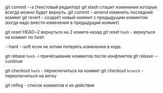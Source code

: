 git commit --a  (текстовый редактор)
git stash   стэшит изменения которые всегда можно будет вернуть. 
git commit --amend изменить последний коммит
git revert  - создаёт новый коммит с предыдущим коммитом (когда надо внести изменения в предыдущий коммит)

git reset  HEAD~2 вернуться на 2 комита назад
git reset `hash` - вернуться на коммит по hash 

--hard 
--soft если не хотим потерять изменения в коде. 

git rebase `hash` -i  причёсывание коммитов
после конфликтов 
git rebase --continue

git checkout `hash` - переключиться на коммит
git checkout `branch` - переключиться на ветку

git reflog - список коммитов и их действия